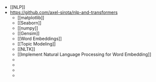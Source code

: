 - [[NLP]]
- https://github.com/axel-sirota/nlp-and-transformers
	- [[matplotlib]]
	- [[Seaborn]]
	- [[numpy]]
	- [[Gensim]]
	- [[Word Embeddings]]
	- [[Topic Modeling]]
	- [[NLTK]]
	- [[Implement Natural Language Processing for Word Embedding]]
	-
	-
	-
	-